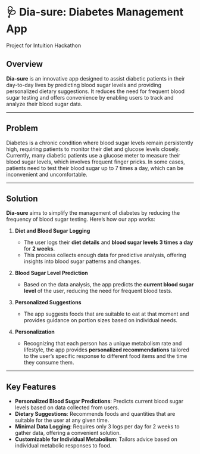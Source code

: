 # 🩺 Dia-sure: Diabetes Management App

Project for Intuition Hackathon

## Overview  
**Dia-sure** is an innovative app designed to assist diabetic patients in their day-to-day lives by predicting blood sugar levels and providing personalized dietary suggestions. It reduces the need for frequent blood sugar testing and offers convenience by enabling users to track and analyze their blood sugar data.  

---

## Problem  
Diabetes is a chronic condition where blood sugar levels remain persistently high, requiring patients to monitor their diet and glucose levels closely. Currently, many diabetic patients use a glucose meter to measure their blood sugar levels, which involves frequent finger pricks. In some cases, patients need to test their blood sugar up to 7 times a day, which can be inconvenient and uncomfortable.  

---

## Solution  

**Dia-sure** aims to simplify the management of diabetes by reducing the frequency of blood sugar testing. Here’s how our app works:  

1. **Diet and Blood Sugar Logging**  
   - The user logs their **diet details** and **blood sugar levels** **3 times a day** for **2 weeks**.
   - This process collects enough data for predictive analysis, offering insights into blood sugar patterns and changes.

2. **Blood Sugar Level Prediction**  
   - Based on the data analysis, the app predicts the **current blood sugar level** of the user, reducing the need for frequent blood tests.
   
3. **Personalized Suggestions**  
   - The app suggests foods that are suitable to eat at that moment and provides guidance on portion sizes based on individual needs.
   
4. **Personalization**  
   - Recognizing that each person has a unique metabolism rate and lifestyle, the app provides **personalized recommendations** tailored to the user’s specific response to different food items and the time they consume them.

---

## Key Features  
- **Personalized Blood Sugar Predictions**: Predicts current blood sugar levels based on data collected from users.
- **Dietary Suggestions**: Recommends foods and quantities that are suitable for the user at any given time.
- **Minimal Data Logging**: Requires only 3 logs per day for 2 weeks to gather data, offering a convenient solution.
- **Customizable for Individual Metabolism**: Tailors advice based on individual metabolic responses to food.
